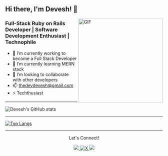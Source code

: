 <!---
- 👋 Hi, I’m @thedevdevesh
- 👀 I’m interested in ...
- 🌱 I’m currently learning ...
- 💞️ I’m looking to collaborate on ...
- 📫 How to reach me ...
- 😄 Pronouns: ...
- ⚡ Fun fact: ...
--->

<!---
thedevdevesh/thedevdevesh is a ✨ special ✨ repository because its `README.md` (this file) appears on your GitHub profile.
You can click the Preview link to take a look at your changes.
--->
## Hi there, I'm Devesh! 👋

<img align="right" alt="GIF" src="https://media2.giphy.com/media/qgQUggAC3Pfv687qPC/giphy.gif?cid=790b761173bd9a068d6f4ccb3d73276ea24c7b4c9cb54760&rid=giphy.gif&ct=g" width="270" />

### Full-Stack Ruby on Rails Developer | Software Development Enthusiast | Technophile

- 🔭 I’m currently working to become a Full Stack Developer
- 🌱 I’m currently learning MERN stack
- 💞️ I’m looking to collaborate with other developers
- 📫 thedevdevesh@gmail.com
- ⚡ Techthusiast



---

![Devesh's GitHub stats](https://github-readme-stats.vercel.app/api?username=thedevdevesh&show_icons=true&theme=dark)

---

[![Top Langs](https://github-readme-stats.vercel.app/api/top-langs/?username=thedevdevesh&layout=compact)](https://github.com/thedevdevesh/github-readme-stats)

---

<div align="center">
<p align="center">Let's Connect!</p>

<a href="https://www.linkedin.com/in/thedevdevesh/">
    <img src="https://img.shields.io/badge/linkedin-%230077B5.svg?&style=for-the-badge&logo=linkedin&logoColor=white" />
</a>

<a href="https://x.com/thedevdevesh">
    <img src="https://img.shields.io/badge/X-1DA1F2?style=for-the-badge&logo=x&logoColor=white" alt="X" />
</a>

<a href="https://www.instagram.com/thedevdevesh/">
    <img src="https://img.shields.io/badge/Instagram-E4405F?style=for-the-badge&logo=instagram&logoColor=white" />
</a>

</div>
<br>

